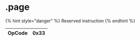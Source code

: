 # .page

{% hint style="danger" %}
Reserved instruction
{% endhint %}

| OpCode | 0x33 |
| :--- | :--- |


